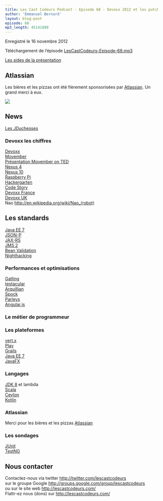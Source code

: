 ```yaml
---
title: Les Cast Codeurs Podcast - Episode 68 - Devoxx 2012 et les putchesses contre le Choupinou geant
author: 'Emmanuel Bernard'
layout: blog-post
episode: 68
mp3_length: 45141889
---
```

Enregistré le 16 novembre 2012

Téléchargement de l’épisode [LesCastCodeurs-Episode-68.mp3](http://traffic.libsyn.com/lescastcodeurs/LesCastCodeurs-Episode-68.mp3)

[Les sides de la présentation](http://www.slideshare.net/emmanuelbernard/les-cast-codeurs-podcast-68-devoxx-2012-15402982)

## Atlassian

Les bières et les pizzas ont été fièrement sponsorisées
par [Atlassian](http://atlassian.fr). Un grand merci à eux.

<img href='http://atlassian.fr' src='http://lescastcodeurs.com/images/promo/sponsors/logo-atlassian.png'/>

## News

[Les JDuchesses](http://www.duchess-france.org)  

### Devoxx les chiffres

[Devoxx](http://devoxx.com)  
[Movember](http://www.movember.com)  
[Présentation Movember on TED](http://www.ted.com/talks/adam_garone_healthier_men_one_moustache_at_a_time.html)  
[Nexus 4](http://www.google.com/nexus/4/)  
[Nexus 10](http://www.google.com/nexus/10/)  
[Raspberry Pi](http://www.raspberrypi.org)  
[Hackergarten](http://hackergarten.net)  
[Code Story](http://code-story.net)  
[Devoxx France](http://devoxx.fr)  
[Devoxx UK](http://devoxx.co.uk)  
Nao <http://en.wikipedia.org/wiki/Nao_(robot)>

## Les standards

[Java EE 7](https://blogs.oracle.com/jcp/entry/java_ee_7_jsr_update)  
[JSON-P](https://blogs.oracle.com/arungupta/entry/json_p_java_api_for)  
[JAX-RS](http://jax-rs-spec.java.net)  
[JMS 2](http://jms-spec.java.net)  
[Bean Validation](http://beanvalidation.org)  
[Nighthacking](http://nighthacking.com)  

### Performances et optimisations

[Gatling](http://gatling-tool.org)  
[testacular](http://vojtajina.github.com/testacular/)  
[Arquillian](http://arquillian.org)  
[Spock](http://code.google.com/p/spock/)  
[Parleys](http://parleys.com)  
[Angular.js](http://angularjs.org)  

### Le métier de programmeur

### Les plateformes

[vert.x](http://vertx.io)  
[Play](http://www.playframework.org)  
[Grails](http://grails.org)  
[Java EE 7](https://blogs.oracle.com/jcp/entry/java_ee_7_jsr_update)  
[JavaFX](http://www.oracle.com/technetwork/java/javafx/overview/index.html)  

### Langages

[JDK 8](http://openjdk.java.net/projects/jdk8/) et lambda  
[Scala](http://www.scala-lang.org)  
[Ceylon](http://ceylon-lang.org)  
[Kotlin](http://kotlin.jetbrains.org)  

### Atlassian

Merci pour les bières et les pizzas [Atlassian](http://atlassian.fr)

### Les sondages

[JUnit](http://www.junit.org)  
[TestNG](http://testng.org/doc/index.html)

## Nous contacter

Contactez-nous via twitter <http://twitter.com/lescastcodeurs>  
sur le groupe Google <http://groups.google.com/group/lescastcodeurs>  
ou sur le site web <http://lescastcodeurs.com/>  
Flattr-ez nous (dons) sur <http://lescastcodeurs.com/>
